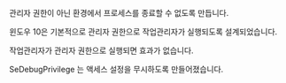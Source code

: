 관리자 권한이 아닌 환경에서 프로세스를 종료할 수 없도록 만듭니다.

윈도우 10은 기본적으로 관리자 권한으로 작업관리자가 실행되도록 설계되었습니다.

작업관리자가 관리자 권한으로 실행되면 효과가 없습니다.

SeDebugPrivilege 는 액세스 설정을 무시하도록 만들어졌습니다.
